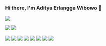 ### Hi there, I'm Aditya Erlangga Wibowo 👋

<p align="align"><img src="https://www.codewars.com/users/adityaerlangga2003/badges/large"/><br/></p>

<img align="left" src="https://github-readme-stats.vercel.app/api?username=adityaerlangga&layout=compact&theme=maroongold&langs_count=12"/>
<img align="left" src="https://github-readme-stats.vercel.app/api/top-langs/?username=adityaerlangga&layout=compact&theme=maroongold&langs_count=12"/><br/><br/>
<div>
<img src="https://img.shields.io/badge/php-%23777BB4.svg?style=for-the-badge&logo=php&logoColor=white"/>
<img src="https://img.shields.io/badge/go-%2300ADD8.svg?style=for-the-badge&logo=go&logoColor=white"/>
<img src="https://img.shields.io/badge/javascript-%23323330.svg?style=for-the-badge&logo=javascript&logoColor=%23F7DF1E"/>
<img src="https://img.shields.io/badge/mysql-%2300f.svg?style=for-the-badge&logo=mysql&logoColor=white"/>
<img src="https://img.shields.io/badge/Codewars-B1361E?style=for-the-badge&logo=codewars&logoColor=grey"/>
<img src="https://img.shields.io/badge/laravel-%23FF2D20.svg?style=for-the-badge&logo=laravel&logoColor=white"/>
<img src="https://img.shields.io/badge/CodeIgniter-%23EF4223.svg?style=for-the-badge&logo=codeIgniter&logoColor=white"/>
<img src="https://img.shields.io/badge/Visual%20Studio%20Code-0078d7.svg?style=for-the-badge&logo=visual-studio-code&logoColor=white"/>
</div>
<!--
**adityaerlangga/adityaerlangga** is a ✨ _special_ ✨ repository because its `README.md` (this file) appears on your GitHub profile.

Here are some ideas to get you started:

- 🔭 I’m currently working on Sekolah.mu
- 🌱 I’m currently learning Go
- 📫 How to reach me: (+62) 822 8073 1079 or www.adityaerlangga.id
- 😄 Pronouns: He/Him
- ⚡ Fun fact: I'm a Collegian
  -->
